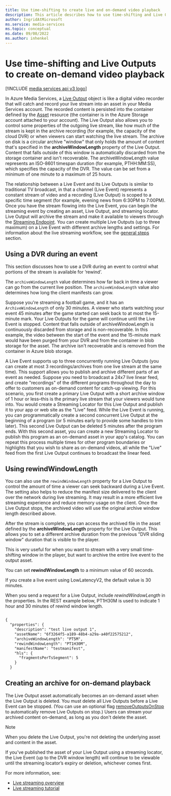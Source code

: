 ```yaml
---
title: Use time-shifting to create live and on-demand video playback
description: This article describes how to use time-shifting and Live Outputs to record Live Streams and create on-demand playback.
author: IngridAtMicrosoft
ms.service: media-services
ms.topic: conceptual
ms.date: 09/08/2022
ms.author: inhenkel
---
```


# Use time-shifting and Live Outputs to create on-demand video playback

[!INCLUDE [media services api v3 logo](./includes/v3-hr.md)]

In Azure Media Services, a [Live Output](/rest/api/media/liveoutputs) object is like a digital video recorder that will catch and record your live stream into an asset in your Media Services account. The recorded content is persisted into the container defined by the [Asset](/rest/api/media/assets) resource (the container is in the Azure Storage account attached to your account). The Live Output also allows you to control some properties of the outgoing live stream, like how much of the stream is kept in the archive recording (for example, the capacity of the cloud DVR) or when viewers can start watching the live stream. The archive on disk is a circular archive "window" that only holds the amount of content that's specified in the **archiveWindowLength** property of the Live Output. Content that falls outside of this window is automatically discarded from the storage container and isn't recoverable. The archiveWindowLength value represents an ISO-8601 timespan duration (for example, PTHH:MM:SS), which specifies the capacity of the DVR. The value can be set from a minimum of one minute to a maximum of 25 hours.

The relationship between a Live Event and its Live Outputs is similar to traditional TV broadcast, in that a channel (Live Event) represents a constant stream of video and a recording (Live Output) is scoped to a specific time segment (for example, evening news from 6:30PM to 7:00PM). Once you have the stream flowing into the Live Event, you can begin the streaming event by creating an asset, Live Output, and streaming locator. Live Output will archive the stream and make it available to viewers through the [Streaming Endpoint](/rest/api/media/streamingendpoints). You can create multiple Live Outputs (up to three maximum) on a Live Event with different archive lengths and settings. For information about the live streaming workflow, see the [general steps](stream-live-streaming-concept.md#general-steps) section.

## Using a DVR during an event

This section discusses how to use a DVR during an event to control what portions of the stream is available for ‘rewind’.

The `archiveWindowLength` value determines how far back in time a viewer can go from the current live position. The `archiveWindowLength` value also determines how long the client manifests can grow.

Suppose you're streaming a football game, and it has an `ArchiveWindowLength` of only 30 minutes. A viewer who starts watching your event 45 minutes after the game started can seek back to at most the 15-minute mark. Your Live Outputs for the game will continue until the Live Event is stopped. Content that falls outside of archiveWindowLength is continuously discarded from storage and is non-recoverable. In this example, the video between the start of the event and the 15-minute mark would have been purged from your DVR and from the container in blob storage for the asset. The archive isn't recoverable and is removed from the container in Azure blob storage.

A Live Event supports up to three concurrently running Live Outputs (you can create at most 3 recordings/archives from one live stream at the same time). This support allows you to publish and archive different parts of an event as needed. Suppose you need to broadcast a 24x7 live linear feed, and create "recordings" of the different programs throughout the day to offer to customers as on-demand content for catch-up viewing. For this scenario, you first create a primary Live Output with a short archive window of 1 hour or less–this is the primary live stream that your viewers would tune into. You would create a Streaming Locator for this Live Output and publish it to your app or web site as the "Live" feed. While the Live Event is running, you can programmatically create a second concurrent Live Output at the beginning of a program (or 5 minutes early to provide some handles to trim later). This second Live Output can be deleted 5 minutes after the program ends. With this second asset, you can create a new Streaming Locator to publish this program as an on-demand asset in your app's catalog. You can repeat this process multiple times for other program boundaries or highlights that you wish to share as on-demand videos, all while the "Live" feed from the first Live Output continues to broadcast the linear feed.

## Using rewindWindowLength

You can also use the `rewindWindowLength` property for a Live Output to control the amount of time a viewer can seek backward during a Live Event. The setting also helps to reduce the manifest size delivered to the client over the network during live streaming. It may result in a more efficient live streaming experience and reduce memory usage on the client. Once the Live Output stops, the archived video will use the original archive window length described above.

After the stream is complete, you can access the archived file in the asset defined by the **archiveWindowLength** property for the Live Output. This allows you to set a different archive duration from the previous "DVR sliding window" duration that is visible to the player.

This is very useful for when you want to stream with a very small time-shifting window in the player, but want to archive the entire live event to the output asset.

You can set **rewindWindowLength** to a minimum value of 60 seconds.

If you create a live event using LowLatencyV2, the default value is 30 minutes.

When you send a request for a Live Output, include *rewindWindowLength* in the properties. In the REST example below, PT1H30M is used to indicate 1 hour and 30 minutes of rewind window length.

```rest

{
  "properties": {
    "description": "test live output 1",
    "assetName": "6f3264f5-a189-48b4-a29a-a40f22575212",
    "archiveWindowLength": "PT5M",
    "rewindWindowLength": "PT1H30M",
    "manifestName": "testmanifest",
    "hls": {
      "fragmentsPerTsSegment": 5
    }
  }
```

## Creating an archive for on-demand playback

The Live Output asset automatically becomes an on-demand asset when the Live Output is deleted. You must delete all Live Outputs before a Live Event can be stopped. (You can use an optional flag [removeOutputsOnStop](/rest/api/media/liveevents/stop#request-body) to automatically remove Live Outputs on stop.) Users can stream your archived content on-demand, as long as you don't delete the asset.

> [!NOTE]
> When you delete the Live Output, you're not deleting the underlying asset and content in the asset.

If you've published the asset of your Live Output using a streaming locator, the Live Event (up to the DVR window length) will continue to be viewable until the streaming locator’s expiry or deletion, whichever comes first.

For more information, see:

- [Live streaming overview](stream-live-streaming-concept.md)
- [Live streaming tutorial](stream-live-tutorial-with-api.md)
